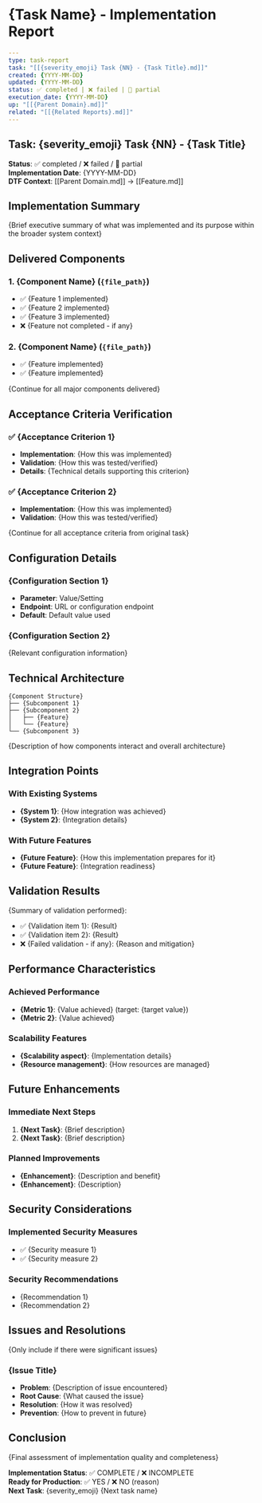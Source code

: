 # {Task Name} - Implementation Report

```yaml
---
type: task-report
task: "[[{severity_emoji} Task {NN} - {Task Title}.md]]"
created: {YYYY-MM-DD}
updated: {YYYY-MM-DD}
status: ✅ completed | ❌ failed | 🔄 partial
execution_date: {YYYY-MM-DD}
up: "[[{Parent Domain}.md]]"
related: "[[{Related Reports}.md]]"
---
```

## Task: {severity_emoji} Task {NN} - {Task Title}

**Status**: ✅ completed / ❌ failed / 🔄 partial  
**Implementation Date**: {YYYY-MM-DD}  
**DTF Context**: [[Parent Domain.md]] → [[Feature.md]]

## Implementation Summary

{Brief executive summary of what was implemented and its purpose within the broader system context}

## Delivered Components

### 1. {Component Name} (`{file_path}`)

- ✅ {Feature 1 implemented}
- ✅ {Feature 2 implemented}
- ✅ {Feature 3 implemented}
- ❌ {Feature not completed - if any}

### 2. {Component Name} (`{file_path}`)

- ✅ {Feature implemented}
- ✅ {Feature implemented}

{Continue for all major components delivered}

## Acceptance Criteria Verification

### ✅ {Acceptance Criterion 1}

- **Implementation**: {How this was implemented}
- **Validation**: {How this was tested/verified}
- **Details**: {Technical details supporting this criterion}

### ✅ {Acceptance Criterion 2}

- **Implementation**: {How this was implemented}
- **Validation**: {How this was tested/verified}

{Continue for all acceptance criteria from original task}

## Configuration Details

### {Configuration Section 1}

- **Parameter**: Value/Setting
- **Endpoint**: URL or configuration endpoint
- **Default**: Default value used

### {Configuration Section 2}

{Relevant configuration information}

## Technical Architecture

```text
{Component Structure}
├── {Subcomponent 1}
├── {Subcomponent 2}
│   ├── {Feature}
│   └── {Feature}
└── {Subcomponent 3}
```

{Description of how components interact and overall architecture}

## Integration Points

### With Existing Systems

- **{System 1}**: {How integration was achieved}
- **{System 2}**: {Integration details}

### With Future Features

- **{Future Feature}**: {How this implementation prepares for it}
- **{Future Feature}**: {Integration readiness}

## Validation Results

{Summary of validation performed}:

- ✅ {Validation item 1}: {Result}
- ✅ {Validation item 2}: {Result}
- ❌ {Failed validation - if any}: {Reason and mitigation}

## Performance Characteristics

### Achieved Performance

- **{Metric 1}**: {Value achieved} (target: {target value})
- **{Metric 2}**: {Value achieved}

### Scalability Features

- **{Scalability aspect}**: {Implementation details}
- **{Resource management}**: {How resources are managed}

## Future Enhancements

### Immediate Next Steps

1. **{Next Task}**: {Brief description}
2. **{Next Task}**: {Brief description}

### Planned Improvements

- **{Enhancement}**: {Description and benefit}
- **{Enhancement}**: {Description}

## Security Considerations

### Implemented Security Measures

- ✅ {Security measure 1}
- ✅ {Security measure 2}

### Security Recommendations

- {Recommendation 1}
- {Recommendation 2}

## Issues and Resolutions

{Only include if there were significant issues}

### {Issue Title}

- **Problem**: {Description of issue encountered}
- **Root Cause**: {What caused the issue}
- **Resolution**: {How it was resolved}
- **Prevention**: {How to prevent in future}

## Conclusion

{Final assessment of implementation quality and completeness}

**Implementation Status**: ✅ COMPLETE / ❌ INCOMPLETE  
**Ready for Production**: ✅ YES / ❌ NO (reason)  
**Next Task**: {severity_emoji} {Next task name}
